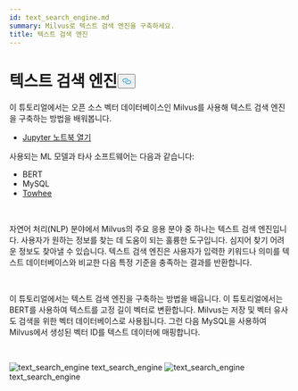 ```yaml
---
id: text_search_engine.md
summary: Milvus로 텍스트 검색 엔진을 구축하세요.
title: 텍스트 검색 엔진
---
```

<h1 id="Text-Search-Engine" class="common-anchor-header">텍스트 검색 엔진<button data-href="#Text-Search-Engine" class="anchor-icon" translate="no">
      <svg translate="no"
        aria-hidden="true"
        focusable="false"
        height="20"
        version="1.1"
        viewBox="0 0 16 16"
        width="16"
      >
        <path
          fill="#0092E4"
          fill-rule="evenodd"
          d="M4 9h1v1H4c-1.5 0-3-1.69-3-3.5S2.55 3 4 3h4c1.45 0 3 1.69 3 3.5 0 1.41-.91 2.72-2 3.25V8.59c.58-.45 1-1.27 1-2.09C10 5.22 8.98 4 8 4H4c-.98 0-2 1.22-2 2.5S3 9 4 9zm9-3h-1v1h1c1 0 2 1.22 2 2.5S13.98 12 13 12H9c-.98 0-2-1.22-2-2.5 0-.83.42-1.64 1-2.09V6.25c-1.09.53-2 1.84-2 3.25C6 11.31 7.55 13 9 13h4c1.45 0 3-1.69 3-3.5S14.5 6 13 6z"
        ></path>
      </svg>
    </button></h1><p>이 튜토리얼에서는 오픈 소스 벡터 데이터베이스인 Milvus를 사용해 텍스트 검색 엔진을 구축하는 방법을 배워봅니다.</p>
<ul>
<li><a href="https://github.com/towhee-io/examples/tree/main/nlp/text_search">Jupyter 노트북 열기</a></li>
</ul>
<p>사용되는 ML 모델과 타사 소프트웨어는 다음과 같습니다:</p>
<ul>
<li>BERT</li>
<li>MySQL</li>
<li><a href="https://towhee.io/">Towhee</a></li>
</ul>
<p><br/></p>
<p>자연어 처리(NLP) 분야에서 Milvus의 주요 응용 분야 중 하나는 텍스트 검색 엔진입니다. 사용자가 원하는 정보를 찾는 데 도움이 되는 훌륭한 도구입니다. 심지어 찾기 어려운 정보도 찾아낼 수 있습니다. 텍스트 검색 엔진은 사용자가 입력한 키워드나 의미를 텍스트 데이터베이스와 비교한 다음 특정 기준을 충족하는 결과를 반환합니다.</p>
<p><br/></p>
<p>이 튜토리얼에서는 텍스트 검색 엔진을 구축하는 방법을 배웁니다. 이 튜토리얼에서는 BERT를 사용하여 텍스트를 고정 길이 벡터로 변환합니다. Milvus는 저장 및 벡터 유사도 검색을 위한 벡터 데이터베이스로 사용됩니다. 그런 다음 MySQL을 사용하여 Milvus에서 생성된 벡터 ID를 텍스트 데이터에 매핑합니다.</p>
<p><br/></p>
<p>
  
   <span class="img-wrapper"> <img translate="no" src="/docs/v2.4.x/assets/text_search_engine.png" alt="text_search_engine" class="doc-image" id="text_search_engine" />
   </span> <span class="img-wrapper"> <span>text_search_engine</span> </span> <span class="img-wrapper"> <img translate="no" src="/docs/v2.4.x/assets/text_search_engine_demo.png" alt="text_search_engine" class="doc-image" id="text_search_engine" /><span>text_search_engine</span> </span></p>
